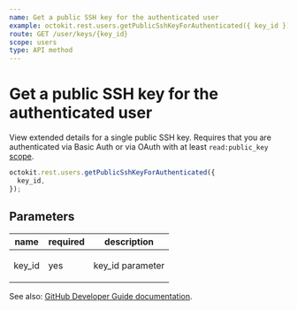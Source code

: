 ```yaml
---
name: Get a public SSH key for the authenticated user
example: octokit.rest.users.getPublicSshKeyForAuthenticated({ key_id })
route: GET /user/keys/{key_id}
scope: users
type: API method
---
```


# Get a public SSH key for the authenticated user

View extended details for a single public SSH key. Requires that you are authenticated via Basic Auth or via OAuth with at least `read:public_key` [scope](https://docs.github.com/apps/building-oauth-apps/understanding-scopes-for-oauth-apps/).

```js
octokit.rest.users.getPublicSshKeyForAuthenticated({
  key_id,
});
```

## Parameters

<table>
  <thead>
    <tr>
      <th>name</th>
      <th>required</th>
      <th>description</th>
    </tr>
  </thead>
  <tbody>
    <tr><td>key_id</td><td>yes</td><td>

key_id parameter

</td></tr>
  </tbody>
</table>

See also: [GitHub Developer Guide documentation](https://docs.github.com/rest/reference/users#get-a-public-ssh-key-for-the-authenticated-user).
